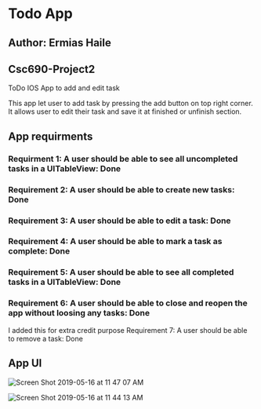 
# Todo App

## Author: Ermias Haile 

## Csc690-Project2
ToDo IOS App to add and edit task 

 This app let user to add task by pressing the add button on top right corner. It allows user to edit their task and save it     at finished or unfinish section. 

## App requirments

### Requirment  1: A user should be able to see all uncompleted tasks in a UITableView: Done 
### Requirement 2: A user should be able to create new tasks: Done 
### Requirement 3: A user should be able to edit a task: Done 
### Requirement 4: A user should be able to mark a task as complete: Done 
### Requirement 5: A user should be able to see all completed tasks in a UITableView: Done 
### Requirement 6: A user should be able to close and reopen the app without loosing any tasks: Done 

I added this for extra credit purpose
Requirement 7: A user should be able to remove a task: Done 

## App UI 

![Screen Shot 2019-05-16 at 11 47 07 AM](https://user-images.githubusercontent.com/37124434/57883169-4e323580-77da-11e9-9001-ab23c82ed46e.png)

![Screen Shot 2019-05-16 at 11 44 13 AM](https://user-images.githubusercontent.com/37124434/57883190-5e4a1500-77da-11e9-9f68-85e04572e9ea.png)

